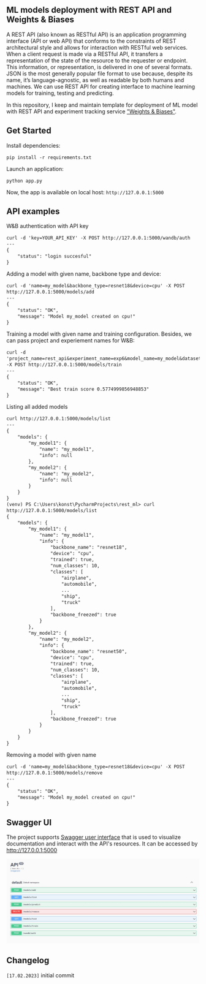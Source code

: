 ## ML models deployment with REST API and Weights & Biases

A REST API (also known as RESTful API) is an application programming interface (API or web API) that conforms to the constraints of REST architectural style and allows for interaction with RESTful web services. When a client request is made via a RESTful API, it transfers a representation of the state of the resource to the requester or endpoint. This information, or representation, is delivered in one of several formats. JSON is the most generally popular file format to use because, despite its name, it’s language-agnostic, as well as readable by both humans and machines. We can use REST API for creating interface to machine learning models for training, testing and predicting.

In this repository, I keep and maintain template for deployment of ML model with REST API and experiment tracking service ["Weights & Biases"](https://wandb.ai/). 

## Get Started

Install dependencies:

```
pip install -r requirements.txt
```

Launch an application:

```
python app.py
```

Now, the app is available on local host: `http://127.0.0.1:5000`

## API examples

W&B authentication with API key

```
curl -d 'key=YOUR_API_KEY' -X POST http://127.0.0.1:5000/wandb/auth
---
{
    "status": "login succesful"
}
```

Adding a model with given name, backbone type and device:

```
curl -d 'name=my_model&backbone_type=resnet18&device=cpu' -X POST http://127.0.0.1:5000/models/add
---
{
    "status": "OK",
    "message": "Model my_model created on cpu!"
}
```

Training a model with given name and training configuration. Besides, we can pass project and experiement names for W&B:

```
curl -d 'project_name=rest_api&experiment_name=exp6&model_name=my_model&dataset_path=animals_data&valid_part=0.1&batch_size=4&optimizer_name=Adam&learning_rate=0.01&freeze_backbone=true' -X POST http://127.0.0.1:5000/models/train
---
{
    "status": "OK",
    "message": "Best train score 0.5774999856948853"
}

```

Listing all added models

```
curl http://127.0.0.1:5000/models/list
---
{
    "models": {
        "my_model1": {
            "name": "my_model1",
            "info": null
        },
        "my_model2": {
            "name": "my_model2",
            "info": null
        }
    }
}
(venv) PS C:\Users\konst\PycharmProjects\rest_ml> curl http://127.0.0.1:5000/models/list
{
    "models": {
        "my_model1": {
            "name": "my_model1",
            "info": {
                "backbone_name": "resnet18",
                "device": "cpu",
                "trained": true,
                "num_classes": 10,
                "classes": [
                    "airplane",
                    "automobile",
                    ...
                    "ship",
                    "truck"
                ],
                "backbone_freezed": true
            }
        },
        "my_model2": {
            "name": "my_model2",
            "info": {
                "backbone_name": "resnet50",
                "device": "cpu",
                "trained": true,
                "num_classes": 10,
                "classes": [
                    "airplane",
                    "automobile",
                    ...
                    "ship",
                    "truck"
                ],
                "backbone_freezed": true
            }
        }
    }
}

```

Removing a model with given name

```
curl -d 'name=my_model&backbone_type=resnet18&device=cpu' -X POST http://127.0.0.1:5000/models/remove
---
{
    "status": "OK",
    "message": "Model my_model created on cpu!"
}
```


## Swagger UI

The project supports [Swagger user interface](https://swagger.io/tools/swagger-ui/) that is used to visualize documentation and interact with the API's resources. It can be accessed by http://127.0.0.1:5000

![](swagger_demo.jpg)

## Changelog

`[17.02.2023]` initial commit
